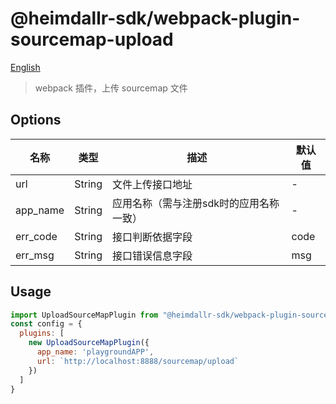 # @heimdallr-sdk/webpack-plugin-sourcemap-upload

[English](./README_en.md)

> webpack 插件，上传 sourcemap 文件

## Options

|名称|类型|描述|默认值|
|-|-|-|-|
|url|String|文件上传接口地址|-|
|app_name|String|应用名称（需与注册sdk时的应用名称一致）|-|
|err_code|String|接口判断依据字段|code|
|err_msg|String|接口错误信息字段|msg|

## Usage

```js
import UploadSourceMapPlugin from "@heimdallr-sdk/webpack-plugin-sourcemap-upload";
const config = {
  plugins: [
    new UploadSourceMapPlugin({
      app_name: 'playgroundAPP',
      url: `http://localhost:8888/sourcemap/upload`
    })
  ]
}
```
